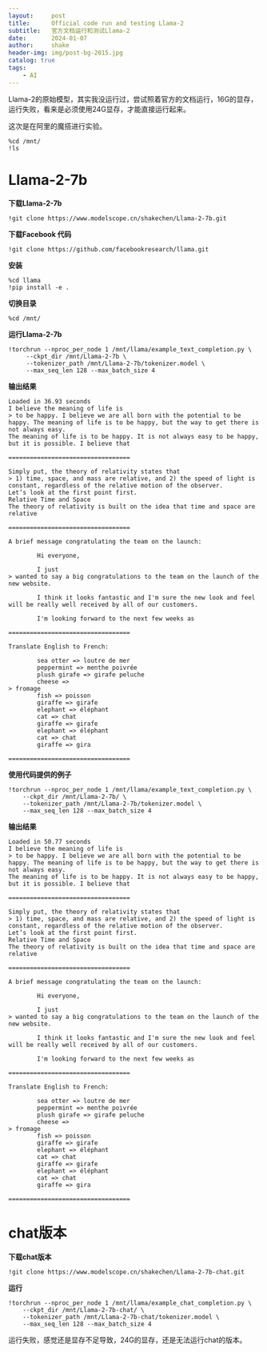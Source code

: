 ```yaml
---
layout:     post
title:      Official code run and testing Llama-2 
subtitle:   官方文档运行和测试Llama-2 
date:       2024-01-07
author:     shake
header-img: img/post-bg-2015.jpg
catalog: true
tags:
    - AI
---
```


Llama-2的原始模型，其实我没运行过，尝试照着官方的文档运行，16G的显存，运行失败，看来是必须使用24G显存，才能直接运行起来。

这次是在阿里的魔搭进行实验。

	%cd /mnt/
	!ls

# Llama-2-7b

**下载Llama-2-7b**

	!git clone https://www.modelscope.cn/shakechen/Llama-2-7b.git

**下载Facebook 代码**

	!git clone https://github.com/facebookresearch/llama.git

**安装**

	%cd llama
	!pip install -e .

**切换目录**

	%cd /mnt/


**运行Llama-2-7b**

	!torchrun --nproc_per_node 1 /mnt/llama/example_text_completion.py \
		 --ckpt_dir /mnt/Llama-2-7b \
		 --tokenizer_path /mnt/Llama-2-7b/tokenizer.model \
		 --max_seq_len 128 --max_batch_size 4
	 
**输出结果**

	Loaded in 36.93 seconds
	I believe the meaning of life is
	> to be happy. I believe we are all born with the potential to be happy. The meaning of life is to be happy, but the way to get there is not always easy.
	The meaning of life is to be happy. It is not always easy to be happy, but it is possible. I believe that

	==================================

	Simply put, the theory of relativity states that 
	> 1) time, space, and mass are relative, and 2) the speed of light is constant, regardless of the relative motion of the observer.
	Let’s look at the first point first.
	Relative Time and Space
	The theory of relativity is built on the idea that time and space are relative

	==================================

	A brief message congratulating the team on the launch:

			Hi everyone,
			
			I just 
	> wanted to say a big congratulations to the team on the launch of the new website.

			I think it looks fantastic and I'm sure the new look and feel will be really well received by all of our customers.

			I'm looking forward to the next few weeks as

	==================================

	Translate English to French:
			
			sea otter => loutre de mer
			peppermint => menthe poivrée
			plush girafe => girafe peluche
			cheese =>
	> fromage
			fish => poisson
			giraffe => girafe
			elephant => éléphant
			cat => chat
			giraffe => girafe
			elephant => éléphant
			cat => chat
			giraffe => gira

	==================================

**使用代码提供的例子**

	!torchrun --nproc_per_node 1 /mnt/llama/example_text_completion.py \
		--ckpt_dir /mnt/Llama-2-7b/ \
		--tokenizer_path /mnt/Llama-2-7b/tokenizer.model \
		--max_seq_len 128 --max_batch_size 4


**输出结果**


	Loaded in 50.77 seconds
	I believe the meaning of life is
	> to be happy. I believe we are all born with the potential to be happy. The meaning of life is to be happy, but the way to get there is not always easy.
	The meaning of life is to be happy. It is not always easy to be happy, but it is possible. I believe that

	==================================

	Simply put, the theory of relativity states that 
	> 1) time, space, and mass are relative, and 2) the speed of light is constant, regardless of the relative motion of the observer.
	Let’s look at the first point first.
	Relative Time and Space
	The theory of relativity is built on the idea that time and space are relative

	==================================

	A brief message congratulating the team on the launch:

			Hi everyone,
			
			I just 
	> wanted to say a big congratulations to the team on the launch of the new website.

			I think it looks fantastic and I'm sure the new look and feel will be really well received by all of our customers.

			I'm looking forward to the next few weeks as

	==================================

	Translate English to French:
			
			sea otter => loutre de mer
			peppermint => menthe poivrée
			plush girafe => girafe peluche
			cheese =>
	> fromage
			fish => poisson
			giraffe => girafe
			elephant => éléphant
			cat => chat
			giraffe => girafe
			elephant => éléphant
			cat => chat
			giraffe => gira

	==================================


# chat版本

**下载chat版本**

	!git clone https://www.modelscope.cn/shakechen/Llama-2-7b-chat.git

**运行**

	!torchrun --nproc_per_node 1 /mnt/llama/example_chat_completion.py \
		--ckpt_dir /mnt/Llama-2-7b-chat/ \
		--tokenizer_path /mnt/Llama-2-7b-chat/tokenizer.model \
		--max_seq_len 128 --max_batch_size 4


运行失败，感觉还是显存不足导致，24G的显存，还是无法运行chat的版本。